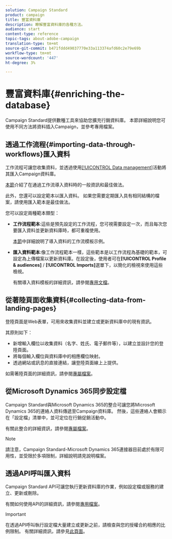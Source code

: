 ```yaml
---
solution: Campaign Standard
product: campaign
title: 豐富資料庫
description: 瞭解豐富資料庫的各種方法。
audience: start
content-type: reference
topic-tags: about-adobe-campaign
translation-type: tm+mt
source-git-commit: b471fddd49037770e33a113374afd60c2e79e69b
workflow-type: tm+mt
source-wordcount: '447'
ht-degree: 3%

---
```



# 豐富資料庫{#enriching-the-database}

Campaign Standard提供數種工具來協助您擴充行銷資料庫。 本節詳細說明您可使用不同方法將資料插入Campaign，並參考專用檔案。

## 透過工作流程{#importing-data-through-workflows}匯入資料

工作流程可讓您收集資料，並透過使用[[!UICONTROL Data management]](../../automating/using/about-data-management-activities.md)活動將其匯入Campaign資料庫。

[本節](../../automating/using/about-data-import-and-export.md)介紹了在通過工作流導入資料時的一般資訊和最佳做法。

此外，您還可以設定範本以匯入資料。 如果您需要定期匯入具有相同結構的檔案，請使用匯入範本是最佳做法。

您可以設定兩種範本類型：

* **工作流程範本**:這些是預先設定的工作流程，您可視需要設定一次，而且每次您要匯入資料並更新資料庫時，都可重複使用。

   [本節](../../automating/using/creating-import-workflow-templates.md)中詳細說明了導入資料的工作流模板示例。

* **匯入資料範本**:像工作流程範本一樣，這些範本是以工作流程為基礎的範本，可設定為上傳檔案以更新資料庫。在設定後，使用者可在&#x200B;**[!UICONTROL Profile & audiences]** / **[!UICONTROL Imports]**&#x200B;選單下，以簡化的檢視來使用這些檢視。

   有關導入資料模板的詳細資訊，請參閱[專用文檔](../../automating/using/importing-data-with-import-templates.md)。

## 從著陸頁面收集資料{#collecting-data-from-landing-pages}

登陸頁面是Web表單，可用來收集資料並建立或更新資料庫中的現有資訊。

其原則如下：

* 新增輸入欄位以收集資料（名字、姓氏、電子郵件等），以建立並設計您的登陸頁面。
* 將每個輸入欄位與資料庫中的相應欄位映射。
* 透過網站或訊息的直接連結，讓登陸頁面線上上提供。

如需著陸頁面的詳細資訊，請參閱[專屬檔案](../../channels/using/getting-started-with-landing-pages.md)。

## 從Microsoft Dynamics 365同步設定檔

Campaign Standard與Microsoft Dynamics 365的整合可讓您將Microsoft Dynamics 365的連絡人資料傳遞至Campaign資料庫。
然後，這些連絡人會顯示在「設定檔」清單中，並可定位在行銷促銷活動中。

有關此整合的詳細資訊，請參閱[專屬檔案](../../integrating/using/d365-acs-get-started.md)。

>[!NOTE]
>
>請注意，Campaign Standard-Microsoft Dynamics 365連接器目前處於有限可用性，並受限於多項限制，詳細說明請見說明檔案。

## 透過API呼叫匯入資料

Campaign Standard API可讓您執行更新資料庫的作業，例如設定檔或服務的建立、更新或刪除。

有關如何使用API的詳細資訊，請參閱[專用檔案](../../api/using/get-started-apis.md)。

>[!IMPORTANT]
>
>在透過API呼叫執行設定檔大量建立或更新之前，請檢查與您的授權合約相應的比例限制。 有關詳細資訊，請參見[此頁面](https://helpx.adobe.com/legal/product-descriptions/campaign-standard.html#ITInfrastructureResourcesbyActiveProfilesTiers)。
